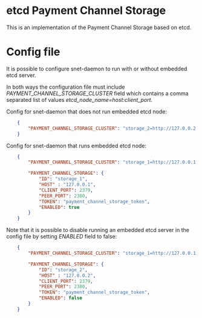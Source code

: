 #  etcd Payment Channel Storage

This is an implementation of the Payment Channel Storage based on etcd.

# Config file

It is possible to configure snet-daemon to run with or without embedded etcd server.

In both ways the configuration file must include *PAYMENT_CHANNEL_STORAGE_CLUSTER* field which contains a comma
separated list of values *etcd_node_name=host:client_port*.

Config for snet-daemon that does not run embedded etcd node:

```json
	{
		"PAYMENT_CHANNEL_STORAGE_CLUSTER": "storage_2=http://127.0.0.2:2380,storage_3=http://127.0.0.3:2380"
	}
```

Config for snet-daemon that runs embedded etcd node:

```json
	{
		"PAYMENT_CHANNEL_STORAGE_CLUSTER": "storage_1=http://127.0.0.1:2380",

		"PAYMENT_CHANNEL_STORAGE": {
			"ID": "storage_1",
			"HOST" : "127.0.0.1",
			"CLIENT_PORT": 2379,
			"PEER_PORT": 2380,
			"TOKEN": "payment_channel_storage_token",
			"ENABLED": true
		}
	}
```

Note that it is possible to disable running an embedded etcd server in the config file by setting *ENABLED* field to false:

```json
	{
		"PAYMENT_CHANNEL_STORAGE_CLUSTER": "storage_1=http://127.0.0.1:2380,storage_2=http://127.0.0.2:2380,storage_3=http://127.0.0.3:2380",

		"PAYMENT_CHANNEL_STORAGE": {
			"ID": "storage_2",
			"HOST" : "127.0.0.2",
			"CLIENT_PORT": 2379,
			"PEER_PORT": 2380,
			"TOKEN": "payment_channel_storage_token",
			"ENABLED": false
		}
	}
```
